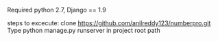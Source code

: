 Required python 2.7,
Django == 1.9

steps to excecute:
clone https://github.com/anilreddy123/numberpro.git
Type python manage.py runserver in project root path
